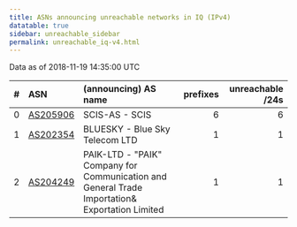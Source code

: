 ```yaml
---
title: ASNs announcing unreachable networks in IQ (IPv4)
datatable: true
sidebar: unreachable_sidebar
permalink: unreachable_iq-v4.html
---
```


Data as of 2018-11-19 14:35:00 UTC


<div class="datatable-begin"></div>

|   # | ASN                                      | (announcing) AS name                                                                               |   prefixes |   unreachable /24s |
|----:|:-----------------------------------------|:---------------------------------------------------------------------------------------------------|-----------:|-------------------:|
|   0 | [AS205906](unreachable_AS205906-v4.html) | SCIS-AS - SCIS                                                                                     |          6 |                  6 |
|   1 | [AS202354](unreachable_AS202354-v4.html) | BLUESKY - Blue Sky Telecom LTD                                                                     |          1 |                  1 |
|   2 | [AS204249](unreachable_AS204249-v4.html) | PAIK-LTD - "PAIK" Company for Communication and General Trade Importation&amp; Exportation Limited |          1 |                  1 |

<div class="datatable-end"></div>